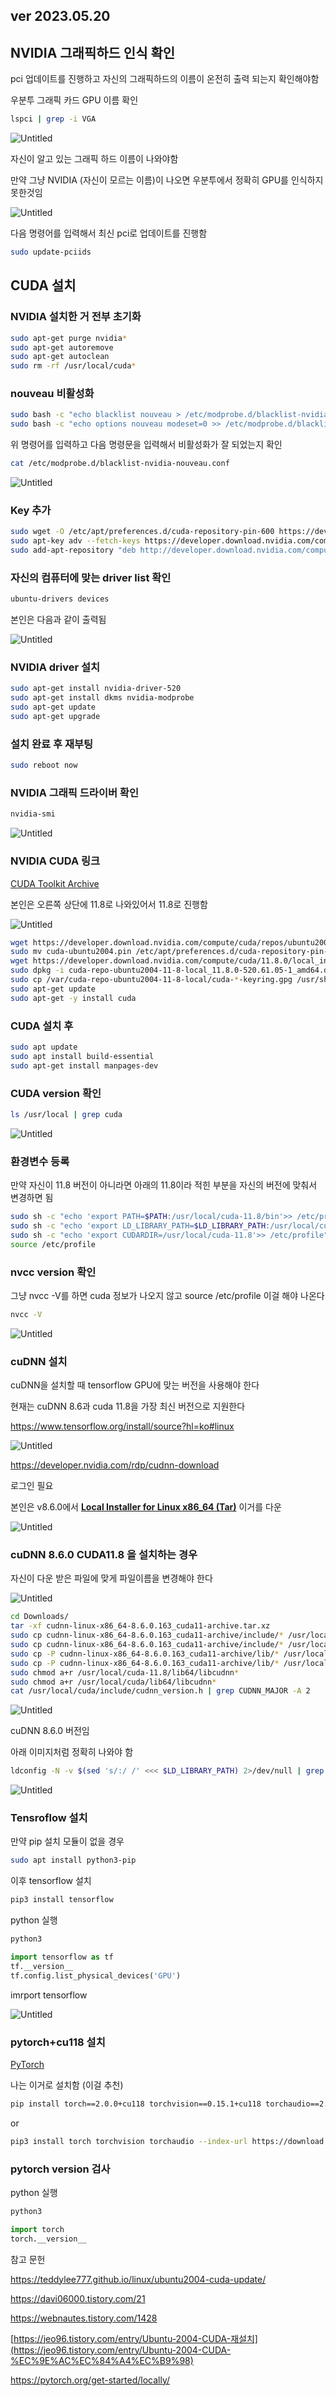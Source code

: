 ## ver 2023.05.20

## NVIDIA 그래픽하드 인식 확인

pci 업데이트를 진행하고 자신의 그래픽하드의 이름이 온전히 출력 되는지 확인해야함

우분투 그래픽 카드 GPU 이름 확인

```bash
lspci | grep -i VGA
```

![Untitled](https://s3-us-west-2.amazonaws.com/secure.notion-static.com/7517ed79-c74e-4274-82b3-f8bd74c897e4/Untitled.png)

자신이 알고 있는 그래픽 하드 이름이 나와야함 

만약 그냥 NVIDIA (자신이 모르는 이름)이 나오면 우분투에서 정확히 GPU를 인식하지 못한것임

![Untitled](https://s3-us-west-2.amazonaws.com/secure.notion-static.com/79e9de68-4172-45b6-843d-e9dab98d8fdb/Untitled.png)

다음 명령어를 입력해서 최신 pci로 업데이트를 진행함

```bash
sudo update-pciids
```

## CUDA 설치

### NVIDIA 설치한 거 전부 초기화

```bash
sudo apt-get purge nvidia*
sudo apt-get autoremove
sudo apt-get autoclean
sudo rm -rf /usr/local/cuda*
```

### **nouveau 비활성화**

```bash
sudo bash -c "echo blacklist nouveau > /etc/modprobe.d/blacklist-nvidia-nouveau.conf"
sudo bash -c "echo options nouveau modeset=0 >> /etc/modprobe.d/blacklist-nvidia-nouveau.conf"
```

위 명령어를 입력하고 다음 명령문을 입력해서 비활성화가 잘 되었는지 확인

```bash
cat /etc/modprobe.d/blacklist-nvidia-nouveau.conf
```

![Untitled](https://s3-us-west-2.amazonaws.com/secure.notion-static.com/f1f40cb0-95d5-44f5-9e66-333304365a11/Untitled.png)

### Key 추가

```bash
sudo wget -O /etc/apt/preferences.d/cuda-repository-pin-600 https://developer.download.nvidia.com/compute/cuda/repos/ubuntu2004/x86_64/cuda-ubuntu2004.pin
sudo apt-key adv --fetch-keys https://developer.download.nvidia.com/compute/cuda/repos/ubuntu2004/x86_64/7fa2af80.pub
sudo add-apt-repository "deb http://developer.download.nvidia.com/compute/cuda/repos/ubuntu2004/x86_64/ /"
```

### 자신의 컴퓨터에 맞는 driver list 확인

```bash
ubuntu-drivers devices
```

본인은 다음과 같이 출력됨

![Untitled](https://s3-us-west-2.amazonaws.com/secure.notion-static.com/f894d251-d585-419f-a271-b7b49ef4b2d4/Untitled.png)

### NVIDIA driver 설치

```bash
sudo apt-get install nvidia-driver-520
sudo apt-get install dkms nvidia-modprobe
sudo apt-get update
sudo apt-get upgrade
```

### 설치 완료 후 재부팅

```bash
sudo reboot now
```

### NVIDIA 그래픽 드라이버 확인

```bash
nvidia-smi
```

![Untitled](https://s3-us-west-2.amazonaws.com/secure.notion-static.com/0c926936-1b51-4e77-b08a-294f444c0bf3/Untitled.png)

### NVIDIA CUDA 링크

[CUDA Toolkit Archive](https://developer.nvidia.com/cuda-toolkit-archive)

본인은 오른쪽 상단에 11.8로 나와있어서 11.8로 진행함

![Untitled](https://s3-us-west-2.amazonaws.com/secure.notion-static.com/feebd096-0154-47dd-99f7-a4a500bfc2de/Untitled.png)

```bash
wget https://developer.download.nvidia.com/compute/cuda/repos/ubuntu2004/x86_64/cuda-ubuntu2004.pin
sudo mv cuda-ubuntu2004.pin /etc/apt/preferences.d/cuda-repository-pin-600
wget https://developer.download.nvidia.com/compute/cuda/11.8.0/local_installers/cuda-repo-ubuntu2004-11-8-local_11.8.0-520.61.05-1_amd64.deb
sudo dpkg -i cuda-repo-ubuntu2004-11-8-local_11.8.0-520.61.05-1_amd64.deb
sudo cp /var/cuda-repo-ubuntu2004-11-8-local/cuda-*-keyring.gpg /usr/share/keyrings/
sudo apt-get update
sudo apt-get -y install cuda
```

### CUDA 설치 후

```bash
sudo apt update
sudo apt install build-essential
sudo apt-get install manpages-dev
```

### CUDA version 확인

```bash
ls /usr/local | grep cuda
```

![Untitled](https://s3-us-west-2.amazonaws.com/secure.notion-static.com/0bd265ff-845f-44f4-ba24-e91d57e91a46/Untitled.png)

### 환경변수 등록

만약 자신이 11.8 버전이 아니라면 아래의 11.8이라 적힌 부분을 자신의 버전에 맞춰서 변경하면 됨

```bash
sudo sh -c "echo 'export PATH=$PATH:/usr/local/cuda-11.8/bin'>> /etc/profile"
sudo sh -c "echo 'export LD_LIBRARY_PATH=$LD_LIBRARY_PATH:/usr/local/cuda-11.8/lib64'>> /etc/profile"
sudo sh -c "echo 'export CUDARDIR=/usr/local/cuda-11.8'>> /etc/profile"
source /etc/profile
```

### nvcc version 확인

그냥 nvcc -V를 하면 cuda 정보가 나오지 않고 source /etc/profile 이걸 해야 나온다

```bash
nvcc -V
```

![Untitled](https://s3-us-west-2.amazonaws.com/secure.notion-static.com/ce556830-ec34-4bc9-a736-49549c965fda/Untitled.png)

### cuDNN 설치

cuDNN을 설치할 때 tensorflow GPU에 맞는 버전을 사용해야 한다 

현재는 cuDNN 8.6과 cuda 11.8을 가장 최신 버전으로 지원한다

https://www.tensorflow.org/install/source?hl=ko#linux

![Untitled](https://s3-us-west-2.amazonaws.com/secure.notion-static.com/70f87b8b-ebe1-4e15-a3ec-3acb0e7b0676/Untitled.png)

https://developer.nvidia.com/rdp/cudnn-download

로그인 필요

본인은 v8.6.0에서 **[Local Installer for Linux x86_64 (Tar)](https://developer.nvidia.com/downloads/compute/cudnn/secure/8.8.1/local_installers/11.8/cudnn-linux-x86_64-8.8.1.3_cuda11-archive.tar.xz/)** 이거를 다운

![Untitled](https://s3-us-west-2.amazonaws.com/secure.notion-static.com/345ecbdd-704d-4f54-b153-6c5b3229654d/Untitled.png)

### cuDNN 8.6.0 CUDA11.8 을 설치하는 경우

자신이 다운 받은 파일에 맞게 파일이름을 변경해야 한다

![Untitled](https://s3-us-west-2.amazonaws.com/secure.notion-static.com/7c995035-7d11-4450-b9e9-7b126634fc8c/Untitled.png)

```bash
cd Downloads/
tar -xf cudnn-linux-x86_64-8.6.0.163_cuda11-archive.tar.xz
sudo cp cudnn-linux-x86_64-8.6.0.163_cuda11-archive/include/* /usr/local/cuda-11.8/include
sudo cp cudnn-linux-x86_64-8.6.0.163_cuda11-archive/include/* /usr/local/cuda/include
sudo cp -P cudnn-linux-x86_64-8.6.0.163_cuda11-archive/lib/* /usr/local/cuda-11.8/lib64
sudo cp -P cudnn-linux-x86_64-8.6.0.163_cuda11-archive/lib/* /usr/local/cuda/lib64
sudo chmod a+r /usr/local/cuda-11.8/lib64/libcudnn*
sudo chmod a+r /usr/local/cuda/lib64/libcudnn*
cat /usr/local/cuda/include/cudnn_version.h | grep CUDNN_MAJOR -A 2
```

![Untitled](https://s3-us-west-2.amazonaws.com/secure.notion-static.com/a4e01c45-60c4-4664-bf28-7fb062999bcd/Untitled.png)

cuDNN 8.6.0 버전임

아래 이미지처럼 정확히 나와야 함

```bash
ldconfig -N -v $(sed 's/:/ /' <<< $LD_LIBRARY_PATH) 2>/dev/null | grep libcudnn
```

![Untitled](https://s3-us-west-2.amazonaws.com/secure.notion-static.com/90d34ae3-5bf5-4e72-94ef-326e1e875198/Untitled.png)

### Tensroflow 설치

만약 pip 설치 모듈이 없을 경우

```bash
sudo apt install python3-pip
```

이후 tensorflow 설치

```bash
pip3 install tensorflow
```

python  실행

```bash
python3
```

```python
import tensorflow as tf
tf.__version__
tf.config.list_physical_devices('GPU')
```

imrport tensorflow

![Untitled](https://s3-us-west-2.amazonaws.com/secure.notion-static.com/52446cd2-85f0-4b43-b2a1-37be8c84fa33/Untitled.png)

### pytorch+cu118 설치

[PyTorch](https://pytorch.org/get-started/locally/)

나는 이거로 설치함 (이걸 추천)

```bash
pip install torch==2.0.0+cu118 torchvision==0.15.1+cu118 torchaudio==2.0.1 --index-url https://download.pytorch.org/whl/cu118
```

or

```bash
pip3 install torch torchvision torchaudio --index-url https://download.pytorch.org/whl/cu118
```

### pytorch version 검사

python  실행

```python
python3
```

```python
import torch
torch.__version__
```

참고 문헌

https://teddylee777.github.io/linux/ubuntu2004-cuda-update/

https://davi06000.tistory.com/21

https://webnautes.tistory.com/1428

[https://jeo96.tistory.com/entry/Ubuntu-2004-CUDA-재설치](https://jeo96.tistory.com/entry/Ubuntu-2004-CUDA-%EC%9E%AC%EC%84%A4%EC%B9%98)

https://pytorch.org/get-started/locally/

